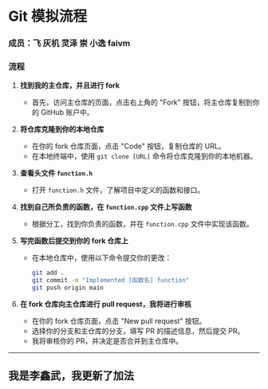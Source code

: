 # Git 模拟流程

### 成员：飞 灰机 灵泽 崇 小逸 faivm

### 流程

1. **找到我的主仓库，并且进行 fork**
   - 首先，访问主仓库的页面，点击右上角的 "Fork" 按钮，将主仓库复制到你的 GitHub 账户中。

2. **将仓库克隆到你的本地仓库**
   - 在你的 fork 仓库页面，点击 "Code" 按钮，复制仓库的 URL。
   - 在本地终端中，使用 `git clone [URL]` 命令将仓库克隆到你的本地机器。

3. **查看头文件 `function.h`**
   - 打开 `function.h` 文件，了解项目中定义的函数和接口。

4. **找到自己所负责的函数，在 `function.cpp` 文件上写函数**
   - 根据分工，找到你负责的函数，并在 `function.cpp` 文件中实现该函数。

5. **写完函数后提交到你的 fork 仓库上**
   - 在本地仓库中，使用以下命令提交你的更改：
     ```bash
     git add .
     git commit -m "Implemented [函数名] function"
     git push origin main
     ```

6. **在 fork 仓库向主仓库进行 pull request，我将进行审核**
   - 在你的 fork 仓库页面，点击 "New pull request" 按钮。
   - 选择你的分支和主仓库的分支，填写 PR 的描述信息，然后提交 PR。
   - 我将审核你的 PR，并决定是否合并到主仓库中。
   
---
我是李鑫武，我更新了加法
---
